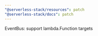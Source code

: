 ```yaml
---
"@serverless-stack/resources": patch
"@serverless-stack/docs": patch
---
```


EventBus: support lambda.Function targets

